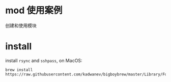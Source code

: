 # mod 使用案例
创建和使用模块

# install
install `rsync` and `sshpass`, on MacOS:

```
brew install https://raw.githubusercontent.com/kadwanev/bigboybrew/master/Library/Formula/sshpass.rb
```
